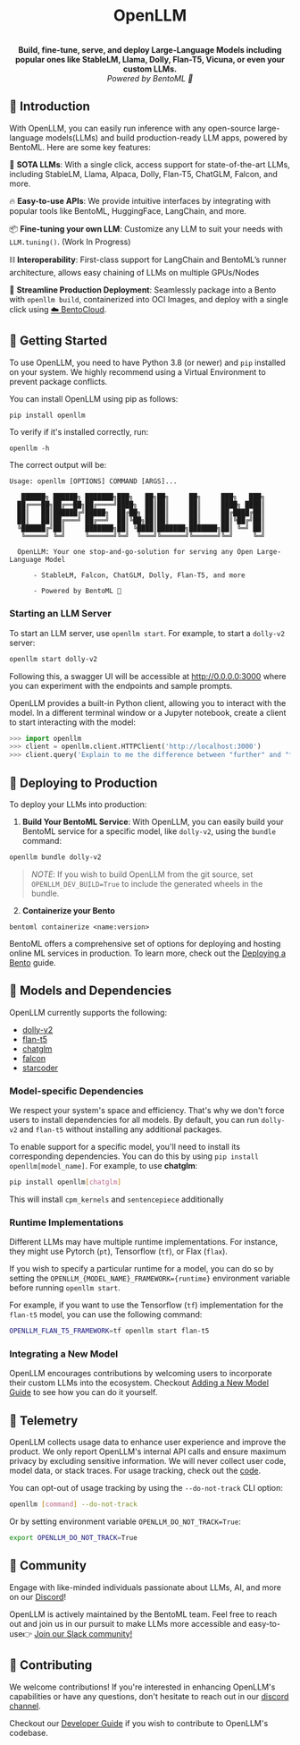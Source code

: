 <div align="center">
    <h1 align="center">OpenLLM</h1>
    <br>
    <strong>Build, fine-tune, serve, and deploy Large-Language Models including popular ones like StableLM, Llama, Dolly, Flan-T5, Vicuna, or even your custom LLMs.<br></strong>
    <i>Powered by BentoML 🍱</i>
    <br>
</div>

## 📖 Introduction

With OpenLLM, you can easily run inference with any open-source large-language
models(LLMs) and build production-ready LLM apps, powered by BentoML. Here are
some key features:

🚂 **SOTA LLMs**: With a single click, access support for state-of-the-art LLMs,
including StableLM, Llama, Alpaca, Dolly, Flan-T5, ChatGLM, Falcon, and more.

🔥 **Easy-to-use APIs**: We provide intuitive interfaces by integrating with
popular tools like BentoML, HuggingFace, LangChain, and more.

📦 **Fine-tuning your own LLM**: Customize any LLM to suit your needs with
`LLM.tuning()`. (Work In Progress)

⛓️ **Interoperability**: First-class support for LangChain and BentoML’s runner
architecture, allows easy chaining of LLMs on multiple GPUs/Nodes

🎯 **Streamline Production Deployment**: Seamlessly package into a Bento with
`openllm build`, containerized into OCI Images, and deploy with a single click
using [☁️ BentoCloud](https://l.bentoml.com/bento-cloud).

## 🏃‍ Getting Started

To use OpenLLM, you need to have Python 3.8 (or newer) and `pip` installed on
your system. We highly recommend using a Virtual Environment to prevent package
conflicts.

You can install OpenLLM using pip as follows:

```bash
pip install openllm
```

To verify if it's installed correctly, run:

```
openllm -h
```

The correct output will be:

```
Usage: openllm [OPTIONS] COMMAND [ARGS]...

   ██████╗ ██████╗ ███████╗███╗   ██╗██╗     ██╗     ███╗   ███╗
  ██╔═══██╗██╔══██╗██╔════╝████╗  ██║██║     ██║     ████╗ ████║
  ██║   ██║██████╔╝█████╗  ██╔██╗ ██║██║     ██║     ██╔████╔██║
  ██║   ██║██╔═══╝ ██╔══╝  ██║╚██╗██║██║     ██║     ██║╚██╔╝██║
  ╚██████╔╝██║     ███████╗██║ ╚████║███████╗███████╗██║ ╚═╝ ██║
   ╚═════╝ ╚═╝     ╚══════╝╚═╝  ╚═══╝╚══════╝╚══════╝╚═╝     ╚═╝

  OpenLLM: Your one stop-and-go-solution for serving any Open Large-Language Model

      - StableLM, Falcon, ChatGLM, Dolly, Flan-T5, and more

      - Powered by BentoML 🍱
```

### Starting an LLM Server

To start an LLM server, use `openllm start`. For example, to start a `dolly-v2`
server:

```bash
openllm start dolly-v2
```

Following this, a swagger UI will be accessible at http://0.0.0.0:3000 where you
can experiment with the endpoints and sample prompts.

OpenLLM provides a built-in Python client, allowing you to interact with the
model. In a different terminal window or a Jupyter notebook, create a client to
start interacting with the model:

```python
>>> import openllm
>>> client = openllm.client.HTTPClient('http://localhost:3000')
>>> client.query('Explain to me the difference between "further" and "farther"')
```

## 🚀 Deploying to Production

To deploy your LLMs into production:

1. **Build Your BentoML Service**: With OpenLLM, you can easily build your
   BentoML service for a specific model, like `dolly-v2`, using the `bundle`
   command:

```bash
openllm bundle dolly-v2
```

> _NOTE_: If you wish to build OpenLLM from the git source, set
> `OPENLLM_DEV_BUILD=True` to include the generated wheels in the bundle.

2. **Containerize your Bento**

```
bentoml containerize <name:version>
```

BentoML offers a comprehensive set of options for deploying and hosting online
ML services in production. To learn more, check out the
[Deploying a Bento](https://docs.bentoml.org/en/latest/concepts/deploy.html)
guide.

## 🧩 Models and Dependencies

OpenLLM currently supports the following:

- [dolly-v2](https://github.com/databrickslabs/dolly)
- [flan-t5](https://huggingface.co/docs/transformers/model_doc/flan-t5)
- [chatglm](https://github.com/THUDM/ChatGLM-6B)
- [falcon](https://falconllm.tii.ae/)
- [starcoder](https://github.com/bigcode-project/starcoder)

### Model-specific Dependencies

We respect your system's space and efficiency. That's why we don't force users
to install dependencies for all models. By default, you can run `dolly-v2` and
`flan-t5` without installing any additional packages.

To enable support for a specific model, you'll need to install its corresponding
dependencies. You can do this by using `pip install openllm[model_name]`. For
example, to use **chatglm**:

```bash
pip install openllm[chatglm]
```

This will install `cpm_kernels` and `sentencepiece` additionally

### Runtime Implementations

Different LLMs may have multiple runtime implementations. For instance, they
might use Pytorch (`pt`), Tensorflow (`tf`), or Flax (`flax`).

If you wish to specify a particular runtime for a model, you can do so by
setting the `OPENLLM_{MODEL_NAME}_FRAMEWORK={runtime}` environment variable
before running `openllm start`.

For example, if you want to use the Tensorflow (`tf`) implementation for the
`flan-t5` model, you can use the following command:

```bash
OPENLLM_FLAN_T5_FRAMEWORK=tf openllm start flan-t5
```

### Integrating a New Model

OpenLLM encourages contributions by welcoming users to incorporate their custom
LLMs into the ecosystem. Checkout
[Adding a New Model Guide](https://github.com/bentoml/OpenLLM/blob/main/ADDING_NEW_MODEL.md)
to see how you can do it yourself.

## 🍇 Telemetry

OpenLLM collects usage data to enhance user experience and improve the product.
We only report OpenLLM's internal API calls and ensure maximum privacy by
excluding sensitive information. We will never collect user code, model data, or
stack traces. For usage tracking, check out the
[code](./src/openllm/utils/analytics.py).

You can opt-out of usage tracking by using the `--do-not-track` CLI option:

```bash
openllm [command] --do-not-track
```

Or by setting environment variable `OPENLLM_DO_NOT_TRACK=True`:

```bash
export OPENLLM_DO_NOT_TRACK=True
```

## 👥 Community

Engage with like-minded individuals passionate about LLMs, AI, and more on our
[Discord](https://l.bentoml.com/join-openllm-discord)!

OpenLLM is actively maintained by the BentoML team. Feel free to reach out and
join us in our pursuit to make LLMs more accessible and easy-to-use👉
[Join our Slack community!](https://l.bentoml.com/join-slack)

## 🎁 Contributing

We welcome contributions! If you're interested in enhancing OpenLLM's
capabilities or have any questions, don't hesitate to reach out in our
[discord channel](https://l.bentoml.com/join-openllm-discord).

Checkout our
[Developer Guide](https://github.com/bentoml/OpenLLM/blob/main/DEVELOPMENT.md)
if you wish to contribute to OpenLLM's codebase.

